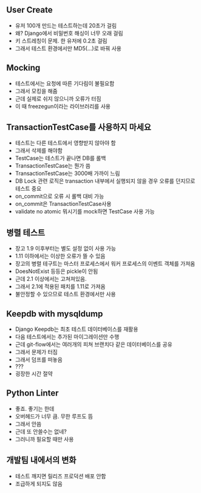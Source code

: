 User Create
---
* 유저 100개 만드는 테스트하는데 20초가 걸림
* 왜? Django에서 비밀번호 해싱이 너무 오래 걸림
* 키 스트레칭이 문제. 한 유저에 0.2초 걸림
* 그래서 테스트 환경에서만 MD5(...)로 바꿔 사용

Mocking
---
* 테스트에서는 요청에 따른 기다림이 불필요함
* 그래서 모킹을 해줌
* 근데 실제로 쉬지 않으니까 오류가 터짐
* 이 때 freezegun이라는 라이브러리를 사용

TransactionTestCase를 사용하지 마세요
---
* 테스트는 다른 테스트에서 영향받지 않아야 함
* 그래서 삭제를 해야함
* TestCase는 테스트가 끝나면 DB를 롤백
* TransactionTestCase는 뭔가 씀
* TransactionTestCase는 3000배 가까이 느림
* DB Lock 관련 로직은 transaction 내부에서 실행되지 않을 경우 오류를 던지므로 테스트 중요
* on_commit으로 오류 시 롤백 대비 가능
* on_commit은 TransactionTestCase사용
* validate no atomic 뭐시기를 mock하면 TestCase 사용 가능

병렬 테스트
---
* 장고 1.9 이후부터는 별도 설정 없이 사용 가능
* 1.11 이하에서는 이상한 오류가 뜰 수 있음
* 장고의 병렬 테구트는 마스터 프로세스에서 워커 프로세스의 이벤트 객체를 가져옴
* DoesNotExist 등등은 pickle이 안됨
* 근데 2.1 이상에서는 고쳐져있음.
* 그래서 2.1에 적용된 패치를 1.11로 가져옴
* 불안정할 수 있으므로 테스트 환경에서만 사용

Keepdb with mysqldump
---
* Django Keepdb는 최초 테스트 데이터베이스를 재활용
* 다음 테스트에서는 추가된 마이그레이션만 수행
* 근데 git-flow에서는 여러개의 피쳐 브랜치다 같은 데이터베이스를 공유
* 그래서 문제가 터짐
* 그래서 덤프를 떠놓음
* ???
* 굉장한 시간 절약

Python Linter
---
* 좋죠. 좋기는 한데
* 오버헤드가 너무 큼. 무한 루프도 뜸
* 그래서 안씀
* 근데 또 안쓸수는 없네?
* 그러니까 필요할 때만 사용

개발팀 내에서의 변화
---
* 테스트 깨지면 릴리즈 프로덕션 배포 안함
* 조급하게 되지도 않음
